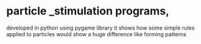 # particle _stimulation programs,
developed in python using pygame library it shows how some simple rules applied to particles would show a huge difference like forming patterns
